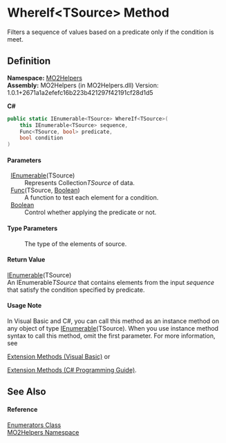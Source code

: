 # WhereIf&lt;TSource&gt; Method


Filters a sequence of values based on a predicate only if the condition is meet.



## Definition
**Namespace:** <a href="bf0167f1-4967-5ff5-f4a0-31ea501661d0">MO2Helpers</a>  
**Assembly:** MO2Helpers (in MO2Helpers.dll) Version: 1.0.1+2671a1a2efefc16b223b421297f42191cf28d1d5

**C#**
``` C#
public static IEnumerable<TSource> WhereIf<TSource>(
	this IEnumerable<TSource> sequence,
	Func<TSource, bool> predicate,
	bool condition
)

```



#### Parameters
<dl><dt>  <a href="https://learn.microsoft.com/dotnet/api/system.collections.generic.ienumerable-1" target="_blank" rel="noopener noreferrer">IEnumerable</a>(TSource)</dt><dd>Represents Collection<em>TSource</em> of data.</dd><dt>  <a href="https://learn.microsoft.com/dotnet/api/system.func-2" target="_blank" rel="noopener noreferrer">Func</a>(TSource, <a href="https://learn.microsoft.com/dotnet/api/system.boolean" target="_blank" rel="noopener noreferrer">Boolean</a>)</dt><dd>A function to test each element for a condition.</dd><dt>  <a href="https://learn.microsoft.com/dotnet/api/system.boolean" target="_blank" rel="noopener noreferrer">Boolean</a></dt><dd>Control whether applying the predicate or not.</dd></dl>

#### Type Parameters
<dl><dt /><dd>The type of the elements of source.</dd></dl>

#### Return Value
<a href="https://learn.microsoft.com/dotnet/api/system.collections.generic.ienumerable-1" target="_blank" rel="noopener noreferrer">IEnumerable</a>(TSource)  
An IEnumerable*TSource* that contains elements from the input *sequence* that satisfy the condition specified by predicate.

#### Usage Note
In Visual Basic and C#, you can call this method as an instance method on any object of type <a href="https://learn.microsoft.com/dotnet/api/system.collections.generic.ienumerable-1" target="_blank" rel="noopener noreferrer">IEnumerable</a>(TSource). When you use instance method syntax to call this method, omit the first parameter. For more information, see <a href="https://docs.microsoft.com/dotnet/visual-basic/programming-guide/language-features/procedures/extension-methods" target="_blank" rel="noopener noreferrer">

Extension Methods (Visual Basic)</a> or <a href="https://docs.microsoft.com/dotnet/csharp/programming-guide/classes-and-structs/extension-methods" target="_blank" rel="noopener noreferrer">

Extension Methods (C# Programming Guide)</a>.

## See Also


#### Reference
<a href="775ac72c-ef26-72a5-ba5e-f844a7842d0b">Enumerators Class</a>  
<a href="bf0167f1-4967-5ff5-f4a0-31ea501661d0">MO2Helpers Namespace</a>  
